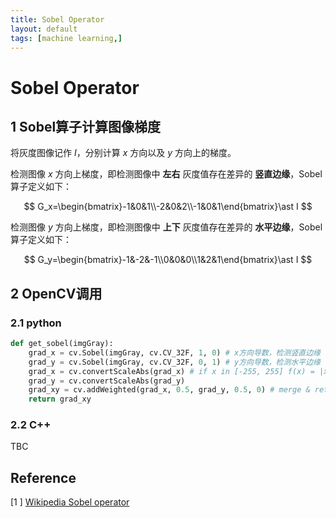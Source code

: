 ```yaml
---
title: Sobel Operator
layout: default
tags: [machine learning,]
---
```


# Sobel Operator

## 1 Sobel算子计算图像梯度

将灰度图像记作 $I$，分别计算 $x$ 方向以及 $y$ 方向上的梯度。

检测图像 $x$ 方向上梯度，即检测图像中 **左右** 灰度值存在差异的 **竖直边缘**，Sobel算子定义如下：

$$
G_x=\begin{bmatrix}-1&0&1\\-2&0&2\\-1&0&1\end{bmatrix}\ast I
$$

检测图像 $y$ 方向上梯度，即检测图像中 **上下** 灰度值存在差异的 **水平边缘**，Sobel算子定义如下：

$$
G_y=\begin{bmatrix}-1&-2&-1\\0&0&0\\1&2&1\end{bmatrix}\ast I
$$


## 2 OpenCV调用

### 2.1 python

```python
def get_sobel(imgGray):
    grad_x = cv.Sobel(imgGray, cv.CV_32F, 1, 0) # x方向导数，检测竖直边缘
    grad_y = cv.Sobel(imgGray, cv.CV_32F, 0, 1) # y方向导数，检测水平边缘
    grad_x = cv.convertScaleAbs(grad_x) # if x in [-255, 255] f(x) = |x|, else f(x) = 255
    grad_y = cv.convertScaleAbs(grad_y)
    grad_xy = cv.addWeighted(grad_x, 0.5, grad_y, 0.5, 0) # merge & return uint8
    return grad_xy
```

### 2.2 C++

TBC



## Reference

\[1 ] [Wikipedia Sobel operator](https://en.wikipedia.org/wiki/Sobel_operator)